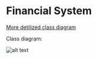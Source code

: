 # Financial System

[More detilized class diagram](source/DIAGRAMS.md)

Class diagram:

![alt text](https://www.plantuml.com/plantuml/png/XLFHRjD047pVhxXdfFGBKDGaHM292jI2-hpr7U70EOkxDIWI7u-TZTNXl6dUx9tPcV7k-hO8PnaE7V5paSojkBRZKjmT2s-v1DBNnhyFAMIMFjFN4lBTrhtzUtFpGWE2MwtMJabKopQFnoBXyEdvHsXb0KvDHCYHKQn7TqTqeatkbTgx956E2amKQfAFlwCVk8CYQS_qx0oHJTlsGvADznRw9NCgO-3O9mDz2B-6KCH0FlPiDJIf27VT8QInQRLo4ursEVW8xrjEFpMLfJoXxaJMprzE_9uJxqDUr3_48dq-pZ1L1VMQqVb1rw63X650JorSqrJaZOFo9SfvdZIERnzVyq22jivBjh36BeCRNp5ZRDGjOH7LveDw59RmcYhoK0ZMRtCCCsk5WDdQDapmHroD3onLUAaYmKYk9_0jvAVezq56R8qNKhaKPQ75pD35FyNa-pyd_9nJE-WXxCVtp9EebYOdl0N21hMelrN_KCpW_OwprqeDhntS1ksw6EQq5rDk1lb-8Tre5QVmuFuvvDZFve3Fzel94-PLZd5PTCuAAVyV_nB79LeuJCP0CPK5uvSP-7AoHFSS4r3mE6eCzUWs93ySkdy0)